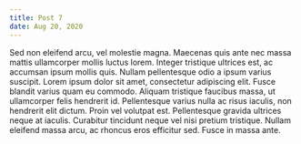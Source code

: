 ```yaml
--- 
title: Post 7
date: Aug 20, 2020
---
```


Sed non eleifend arcu, vel molestie magna. Maecenas quis ante nec massa mattis ullamcorper mollis luctus lorem. Integer tristique ultrices est, ac accumsan ipsum mollis quis. Nullam pellentesque odio a ipsum varius suscipit. Lorem ipsum dolor sit amet, consectetur adipiscing elit. Fusce blandit varius quam eu commodo. Aliquam tristique faucibus massa, ut ullamcorper felis hendrerit id. Pellentesque varius nulla ac risus iaculis, non hendrerit elit dictum. Proin vel volutpat est. Pellentesque gravida ultrices neque at iaculis. Curabitur tincidunt neque vel nisi pretium tristique. Nullam eleifend massa arcu, ac rhoncus eros efficitur sed. Fusce in massa ante.
